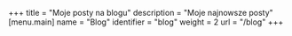 +++
title = "Moje posty na blogu"
description = "Moje najnowsze posty"
[menu.main]
  name = "Blog"
  identifier = "blog"
  weight = 2
  url = "/blog"
+++
